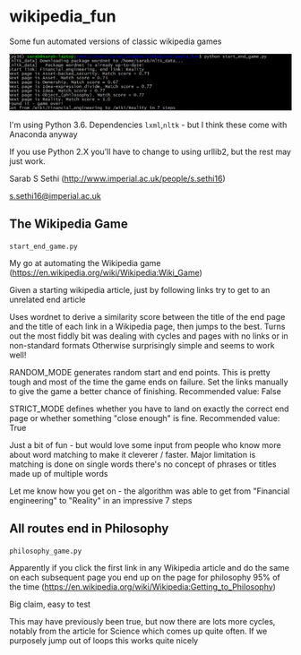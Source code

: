 # wikipedia_fun
Some fun automated versions of classic wikipedia games

![Example of a successful game](https://raw.githubusercontent.com/sarabsethi/wikipedia_fun/master/wiki_game_success.PNG)

I'm using Python 3.6. Dependencies `lxml`,`nltk` - but I think these come with Anaconda anyway 

If you use Python 2.X you'll have to change to using urllib2, but the rest may just work.

Sarab S Sethi (http://www.imperial.ac.uk/people/s.sethi16)

s.sethi16@imperial.ac.uk

## The Wikipedia Game

`start_end_game.py`

My go at automating the Wikipedia game (https://en.wikipedia.org/wiki/Wikipedia:Wiki_Game)

Given a starting wikipedia article, just by following links try to get to an unrelated
end article

Uses wordnet to derive a similarity score between the title of the end page and the
title of each link in a Wikipedia page, then jumps to the best. Turns out the most
fiddly bit was dealing with cycles and pages with no links or in non-standard formats
Otherwise surprisingly simple and seems to work well!

RANDOM_MODE generates random start and end points. This is pretty tough and most
of the time the game ends on failure. Set the links manually to give the game a
better chance of finishing. Recommended value: False

STRICT_MODE defines whether you have to land on exactly the correct end page or
whether something "close enough" is fine. Recommended value: True

Just a bit of fun - but would love some input from people who know more about word matching
to make it cleverer / faster. Major limitation is matching is done on single words
there's no concept of phrases or titles made up of multiple words

Let me know how you get on - the algorithm was able to get from "Financial engineering" to "Reality" in an impressive 7 steps

## All routes end in Philosophy

`philosophy_game.py`

Apparently if you click the first link in any Wikipedia article and do the same on
each subsequent page you end up on the page for philosophy 95% of the time
(https://en.wikipedia.org/wiki/Wikipedia:Getting_to_Philosophy)

Big claim, easy to test

This may have previously been true, but now there are lots more cycles, notably from
the article for Science which comes up quite often. If we purposely jump out of
loops this works quite nicely
